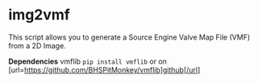 # img2vmf
This script allows you to generate a Source Engine Valve Map File (VMF) from a 2D Image.

**Dependencies**
vmflib `pip install vmflib` or on [url=https://github.com/BHSPitMonkey/vmflib]github[/url]
